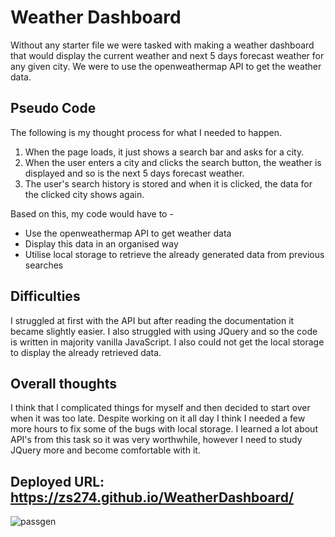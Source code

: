 # Weather Dashboard

Without any starter file we were tasked with making a weather dashboard that would display the current weather and next 5 days forecast weather for any given city. We were to use the openweathermap API to get the weather data.

## Pseudo Code

The following is my thought process for what I needed to happen.
1. When the page loads, it just shows a search bar and asks for a city.
2. When the user enters a city and clicks the search button, the weather is displayed and so is the next 5 days forecast weather.
3. The user's search history is stored and when it is clicked, the data for the clicked city shows again.

Based on this, my code would have to -
- Use the openweathermap API to get weather data
- Display this data in an organised way
- Utilise local storage to retrieve the already generated data from previous searches

## Difficulties

I struggled at first with the API but after reading the documentation it became slightly easier. I also struggled with using JQuery and so the code is written in majority vanilla JavaScript. I also could not get the local storage to display the already retrieved data. 

## Overall thoughts

I think that I complicated things for myself and then decided to start over when it was too late. Despite working on it all day I think I needed a few more hours to fix some of the bugs with local storage. I learned a lot about API's from this task so it was very worthwhile, however I need to study JQuery more and become comfortable with it. 

## Deployed URL: https://zs274.github.io/WeatherDashboard/

![passgen](https://user-images.githubusercontent.com/74627515/105646690-2f35e300-5e99-11eb-9158-17b6bef7f15d.png)
